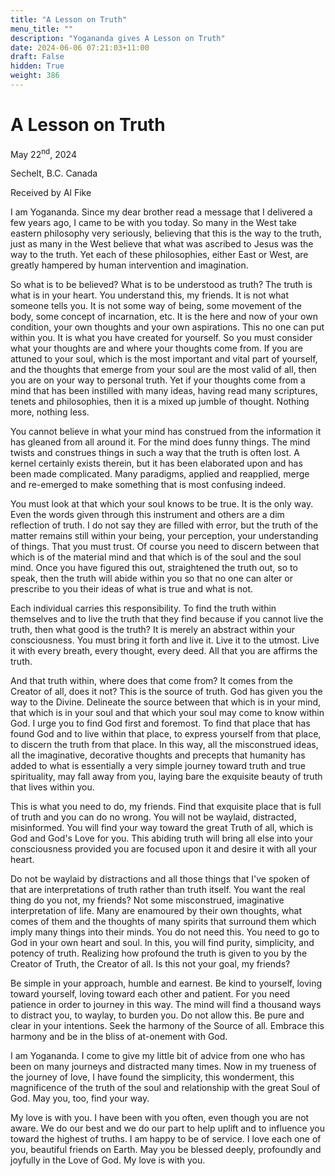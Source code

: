 ```yaml
---
title: "A Lesson on Truth"
menu_title: ""
description: "Yogananda gives A Lesson on Truth"
date: 2024-06-06 07:21:03+11:00
draft: False
hidden: True
weight: 386
---
```

# A Lesson on Truth

May 22<sup>nd</sup>, 2024

Sechelt, B.C. Canada

Received by Al Fike 


I am Yogananda. Since my dear brother read a message that I delivered a few years ago, I came to be with you today. So many in the West take eastern philosophy very seriously, believing that this is the way to the truth, just as many in the West believe that what was ascribed to Jesus was the way to the truth. Yet each of these philosophies, either East or West, are greatly hampered by human intervention and imagination. 

So what is to be believed? What is to be understood as truth? The truth is what is in your heart. You understand this, my friends. It is not what someone tells you. It is not some way of being, some movement of the body, some concept of incarnation, etc. It is the here and now of your own condition, your own thoughts and your own aspirations. This no one can put within you. It is what you have created for yourself. So you must consider what your thoughts are and where your thoughts come from. If you are attuned to your soul, which is the most important and vital part of yourself, and the thoughts that emerge from your soul are the most valid of all, then you are on your way to personal truth. Yet if your thoughts come from a mind that has been instilled with many ideas, having read many scriptures, tenets and philosophies, then it is a mixed up jumble of thought. Nothing more, nothing less.

You cannot believe in what your mind has construed from the information it has gleaned from all around it. For the mind does funny things. The mind twists and construes things in such a way that the truth is often lost. A kernel certainly exists therein, but it has been elaborated upon and has been made complicated. Many paradigms, applied and reapplied, merge and re-emerged to make something that is most confusing indeed.

You must look at that which your soul knows to be true. It is the only way. Even the words given through this instrument and others are a dim reflection of truth. I do not say they are filled with error, but the truth of the matter remains still within your being, your perception, your understanding of things. That you must trust. Of course you need to discern between that which is of the material mind and that which is of the soul and the soul mind. Once you have figured this out, straightened the truth out, so to speak, then the truth will abide within you so that no one can alter or prescribe to you their ideas of what is true and what is not.

Each individual carries this responsibility. To find the truth within themselves and to live the truth that they find because if you cannot live the truth, then what good is the truth? It is merely an abstract within your consciousness. You must bring it forth and live it. Live it to the utmost. Live it with every breath, every thought, every deed. All that you are affirms the truth. 

And that truth within, where does that come from? It comes from the Creator of all, does it not? This is the source of truth. God has given you the way to the Divine. Delineate the source between that which is in your mind, that which is in your soul and that which your soul may come to know within God. I urge you to find God first and foremost. To find that place that has found God and to live within that place, to express yourself from that place, to discern the truth from that place. In this way, all the misconstrued ideas, all the imaginative, decorative thoughts and precepts that humanity has added to what is essentially a very simple journey toward truth and true spirituality, may fall away from you, laying bare the exquisite beauty of truth that lives within you.

This is what you need to do, my friends. Find that exquisite place that is full of truth and you can do no wrong. You will not be waylaid, distracted, misinformed. You will find your way toward the great Truth of all, which is God and God's Love for you. This abiding truth will bring all else into your consciousness provided you are focused upon it and desire it with all your heart.

Do not be waylaid by distractions and all those things that I've spoken of that are interpretations of truth rather than truth itself. You want the real thing do you not, my friends? Not some misconstrued, imaginative interpretation of life. Many are enamoured by their own thoughts, what comes of them and the thoughts of many spirits that surround them which imply many things into their minds. You do not need this. You need to go to God in your own heart and soul. In this, you will find purity, simplicity, and potency of truth. Realizing how profound the truth is given to you by the Creator of Truth, the Creator of all. Is this not your goal, my friends? 

Be simple in your approach, humble and earnest. Be kind to yourself, loving toward yourself, loving toward each other and patient. For you need patience in order to journey in this way. The mind will find a thousand ways to distract you, to waylay, to burden you. Do not allow this. Be pure and clear in your intentions. Seek the harmony of the Source of all. Embrace this harmony and be in the bliss of at-onement with God.

I am Yogananda. I come to give my little bit of advice from one who has been on many journeys and distracted many times. Now in my trueness of the journey of love, I have found the simplicity, this wonderment, this magnificence of the truth of the soul and relationship with the great Soul of God. May you, too, find your way. 

My love is with you. I have been with you often, even though you are not aware. We do our best and we do our part to help uplift and to influence you toward the highest of truths. I am happy to be of service. I love each one of you, beautiful friends on Earth. May you be blessed deeply, profoundly and joyfully in the Love of God. My love is with you.